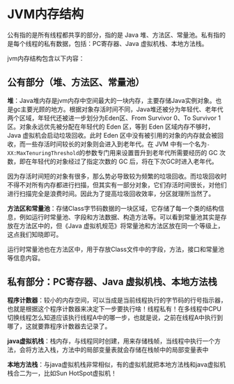 
# JVM内存结构

公有指的是所有线程都共享的部分，指的是 Java 堆、方法区、常量池。私有指的是每个线程的私有数据，包括：PC寄存器、Java 虚拟机栈、本地方法栈。

jvm内存结构包含以下内容：

## 公有部分（堆、方法区、常量池）

**堆**：Java堆内存是jvm内存中空间最大的一块内存，主要存储Java实例对象。也是gc主要光顾的地方。根据对象存活时间不同，Java堆还被分为年轻代、老年代两个区域，年轻代还被进一步划分为Eden区、From Survivor 0、To Survivor 1区。对象永远优先被分配在年轻代的 Eden 区，等到 Eden 区域内存不够时，Java 虚拟机会启动垃圾回收。此时 Eden 区中没有被引用的对象的内存就会被回收，而一些存活时间较长的对象则会进入到老年代。在 JVM 中有一个名为`-XX:MaxTenuringThreshold`的参数专门用来设置晋升到老年代所需要经历的 GC 次数，即在年轻代的对象经过了指定次数的 GC 后，将在下次GC时进入老年代。

因为存活时间短的对象有很多，那么势必导致较为频繁的垃圾回收。而垃圾回收时不得不对所有内存都进行扫描，但其实有一部分对象，它们存活时间很长，对他们进行扫描完全是浪费时间。因此为了提高垃圾回收效率，分区就理所当然了。

**方法区和常量池**：存储Class字节码数据的一块区域，它存储了每一个类的结构信息，例如运行时常量池、字段和方法数据、构造方法等。可以看到常量池其实是存放在方法区中的，但《Java 虚拟机规范》将常量池和方法区放在同一个等级上，这点我们知晓即可。

运行时常量池也在方法区中，用于存放Class文件中的字段，方法，接口和常量池等信息内容。

## 私有部分：PC寄存器、Java 虚拟机栈、本地方法栈

**程序计数器**：较小的内存空间，可以当成是当前线程执行的字节码的行号指示器，也就是根据这个程序计数器来决定下一步要执行啥！线程私有！在多线程中CPU切换线程怎么知道应该执行线程A中的哪一步，也就是说，之前在线程A中执行到哪了，这就要靠程序计数器去记录了。

**java虚拟机栈**：栈内存，与线程同时创建，用来存储栈帧，当线程中执行一个方法，会将方法入栈，方法中的局部变量表就会存储在栈帧中的局部变量表中

**本地方法栈**：与java虚拟机栈非常相似，有的虚拟机就把本地方法栈和java虚拟机栈合二为一，比如Sun HotSpot虚拟机！


